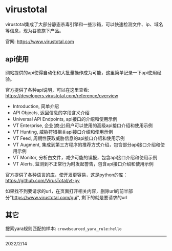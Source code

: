 # virustotal

virustotal集成了大部分静态杀毒引擎和一些沙箱，可以快速检测文件、ip、域名等信息，现为谷歌旗下产品。  

官网: https://www.virustotal.com  

## api使用
网站提供的api使得自动化和大批量操作成为可能，这里简单记录一下api使用经验。  

官方提供了各种api说明，可以在这里查看: https://developers.virustotal.com/reference/overview  
- Introduction, 简单介绍
- API Objects, 返回信息的字段含义介绍
- Universal API Endpoints, api接口的介绍和使用示例
- VT Enterprise, 企业(商业)用户可以使用的高级api接口介绍和使用示例
- VT Hunting, 威胁狩猎相关api接口介绍和使用示例
- VT Feed, 周期性获取威胁信息的api接口介绍和使用示例
- VT Augment, 集成到第三方程序的推荐方式介绍，包含部分api接口介绍和使用示例
- VT Monitor, 分析白文件，减少可能的误报，包含api接口介绍和使用示例
- VT Alerts, 监测到不正常行为时发起警告，包含api接口介绍和使用示例

官方提供了各种语言的库，使开发更容易，这是python的库：  
https://github.com/VirusTotal/vt-py  

如果找不到要请求的url，在页面打开相关内容，删除url的前半部分"https://www.virustotal.com/gui", 剩下的就是要请求的url  

## 其它
搜索yara规则匹配的样本: `crowdsourced_yara_rule:hello`  


---
2022/2/14  
